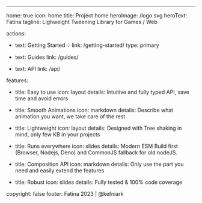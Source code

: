 ---
home: true
icon: home
title: Project home
heroImage: /logo.svg
heroText: Fatina
tagline: Lighweight Tweening Library for Games / Web

actions:
  - text: Getting Started 💡
    link: /getting-started/
    type: primary

  - text: Guides
    link: /guides/

  - text: API
    link: /api/

features:
  - title: Easy to use
    icon: layout
    details: Intuitive and fully typed API, save time and avoid errors

  - title: Smooth Animations
    icon: markdown
    details: Describe what animation you want, we take care of the rest

  - title: Lightweight
    icon: layout
    details: Designed with Tree shaking in mind, only few KB in your projects

  - title: Runs everywhere
    icon: slides
    details: Modern ESM Build first (Browser, Nodejs, Deno) and CommonJS fallback for old nodeJS.

  - title: Composition API
    icon: markdown
    details: Only use the part you need and easily extend the features

  - title: Robust
    icon: slides
    details: Fully tested & 100% code coverage

copyright: false
footer: Fatina 2023 | @kefniark
